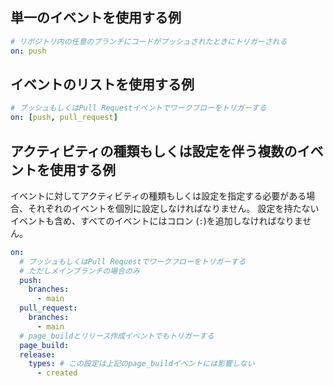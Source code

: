 ## 単一のイベントを使用する例

```yaml
# リポジトリ内の任意のブランチにコードがプッシュされたときにトリガーされる
on: push
```

## イベントのリストを使用する例

```yaml
# プッシュもしくはPull Requestイベントでワークフローをトリガーする
on: [push, pull_request]
```

## アクティビティの種類もしくは設定を伴う複数のイベントを使用する例

イベントに対してアクティビティの種類もしくは設定を指定する必要がある場合、それぞれのイベントを個別に設定しなければなりません。 設定を持たないイベントも含め、すべてのイベントにはコロン (`:`)を追加しなければなりません。

```yaml
on:
  # プッシュもしくはPull Requestでワークフローをトリガーする
  # ただしメインブランチの場合のみ
  push:
    branches:
      - main
  pull_request:
    branches:
      - main
  # page_buildとリリース作成イベントでもトリガーする
  page_build:
  release:
    types: # この設定は上記のpage_buildイベントには影響しない
      - created
```
